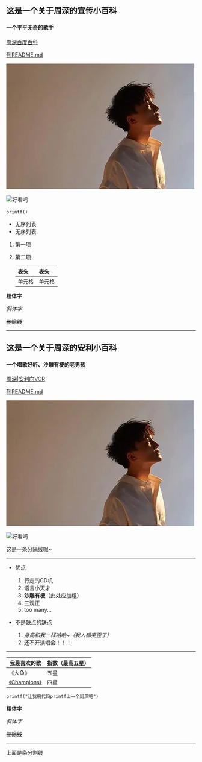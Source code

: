 ## 这是一个关于周深的宣传小百科

#### 一个平平无奇的歌手

[周深百度百科](https://baike.baidu.com/item/%E5%91%A8%E6%B7%B1/15089196?fr=aladdin)

[到README.md](README.md)

![周深](zhoushen.jpg)

![好看吗](https://img2.baidu.com/it/u=3589640735,1617781498&fm=26&fmt=auto&gp=0.jpg)

`printf()`

* 无序列表
* 无序列表

1. 第一项

2. 第二项

   | 表头   | 表头   |
   | ------ | ------ |
   | 单元格 | 单元格 |

   

**粗体字**

*斜体字*

~~删除线~~

***
## 这是一个关于周深的安利小百科

#### 一个唱歌好听、沙雕有梗的老男孩

[周深|安利向VCR](https://www.bilibili.com/video/BV16p4y1Y71u?p=1&share_medium=android&share_plat=android&share_source=COPY&share_tag=s_i&timestamp=1619794259&unique_k=FuWTdT)

[到README.md](README.md)

![周深](zhoushen.jpg)

![好看吗](https://img2.baidu.com/it/u=3589640735,1617781498&fm=26&fmt=auto&gp=0.jpg)



这是一条分隔线呢~

***

* 优点
  1. 行走的CD机
  2. 语言小天才
  3. **沙雕有梗**（此处应加粗）
  4. 三观正
  5. too many...

* 不是缺点的缺点
  1. *身高和我一样哈哈~（我人都笑歪了）*
  2. 还不开演唱会！！！

***

| 我最喜欢的歌                                                 | 指数（最高五星） |
| ------------------------------------------------------------ | ---------------- |
| 《大鱼》                                                     | 五星             |
| [《Champions》](https://www.bilibili.com/video/BV1v64y1U7L9?from=search&seid=56941162623271517) | 四星             |

`printf("让我用代码printf出一个周深吧")`



**粗体字**

*斜体字*

~~删除线~~

***

上面是条分割线

